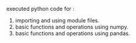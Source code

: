 executed python code for :
1. importing and using module files.
2. basic functions and operations using numpy.
3. basic functions and operations using pandas.
